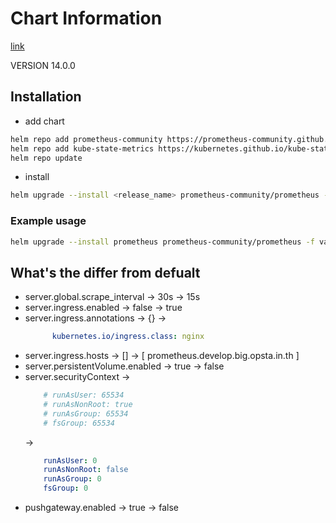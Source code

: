 # Chart Information

[link](https://github.com/prometheus-community/helm-charts)

VERSION 14.0.0

## Installation 

- add chart

```bash
helm repo add prometheus-community https://prometheus-community.github.io/helm-charts
helm repo add kube-state-metrics https://kubernetes.github.io/kube-state-metrics
helm repo update
```

- install 

```bash
helm upgrade --install <release_name> prometheus-community/prometheus -f <values_file.yaml> -n <namespace> --version <VERSION>
```

### Example usage

```bash
helm upgrade --install prometheus prometheus-community/prometheus -f values-opsta.yaml -n monitoring --version 14.0.0
```

## What's the differ from defualt

- server.global.scrape_interval -> 30s -> 15s
- server.ingress.enabled -> false -> true
- server.ingress.annotations -> {} -> 
  ```yaml
        kubernetes.io/ingress.class: nginx
  ```
- server.ingress.hosts -> [] -> 
  [
    prometheus.develop.big.opsta.in.th
  ]
- server.persistentVolume.enabled -> true -> false
- server.securityContext ->
  ```yaml
      # runAsUser: 65534
      # runAsNonRoot: true
      # runAsGroup: 65534
      # fsGroup: 65534
  ``` 
  ->
  ```yaml
      runAsUser: 0
      runAsNonRoot: false
      runAsGroup: 0
      fsGroup: 0
  ```
- pushgateway.enabled -> true -> false

